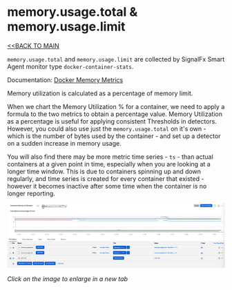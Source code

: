 # memory.usage.total & memory.usage.limit

[<<BACK TO MAIN](https://github.com/kdroukman/ps_support/blob/master/lenovo/workshop/README.md)

`memory.usage.total` and `memory.usage.limit` are collected by SignalFx Smart Agent monitor type `docker-container-stats`.

Documentation: [Docker Memory Metrics](https://docs.signalfx.com/en/latest/integrations/integrations-reference/integrations.docker.html#memory-usage-total)

Memory utilization is calculated as a percentage of memory limit. 

When we chart the Memory Utilization % for a container, we need to apply a formula to the two metrics to obtain a percentage value. Memory Utilization as a percentage is useful for applying consistent Thresholds in detectors. However, you could also use just the `memory.usage.total` on it's own - which is the number of bytes used by the container - and set up a detector on a sudden increase in memory usage.

You will also find there may be more metric time series - `ts` - than actual containers at a given point in time, especially when you are looking at a longer time window. This is due to containers spinning up and down regularly, and time series is created for every container that existed - however it becomes inactive after some time when the container is no longer reporting.

![Docker Memory Utilization Chart](https://github.com/kdroukman/ps_support/blob/master/lenovo/workshop/img/DockerMemMetric.png?raw=true)

_Click on the image to enlarge in a new tab_
